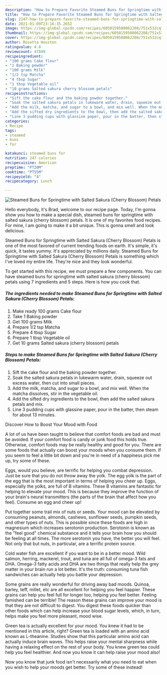 ```yaml
---
description: "How to Prepare Favorite Steamed Buns for Springtime with Salted Sakura (Cherry Blossom) Petals"
title: "How to Prepare Favorite Steamed Buns for Springtime with Salted Sakura (Cherry Blossom) Petals"
slug: 2147-how-to-prepare-favorite-steamed-buns-for-springtime-with-salted-sakura-cherry-blossom-petals
date: 2021-01-09T23:16:35.265Z
image: https://img-global.cpcdn.com/recipes/6050159508062208/751x532cq70/steamed-buns-for-springtime-with-salted-sakura-cherry-blossom-petals-recipe-main-photo.jpg
thumbnail: https://img-global.cpcdn.com/recipes/6050159508062208/751x532cq70/steamed-buns-for-springtime-with-salted-sakura-cherry-blossom-petals-recipe-main-photo.jpg
cover: https://img-global.cpcdn.com/recipes/6050159508062208/751x532cq70/steamed-buns-for-springtime-with-salted-sakura-cherry-blossom-petals-recipe-main-photo.jpg
author: Rosetta Houston
ratingvalue: 4.8
reviewcount: 47849
recipeingredient:
- "100 grams Cake flour"
- "1 Baking powder"
- "100 grams Milk"
- "1/2 tsp Matcha"
- "4 tbsp Sugar"
- "1 tbsp Vegetable oil"
- "10 grams Salted sakura cherry blossom petals"
recipeinstructions:
- "Sift the cake flour and the baking powder together."
- "Soak the salted sakura petals in lukewarm water, drain, squeeze out excess water, then cut into small pieces."
- "Add the milk, matcha, and sugar to a bowl, and mix well. When the matcha dissolves, stir in the vegetable oil."
- "Add the sifted dry ingredients to the bowl, then add the salted sakura petals and mix."
- "Line 3 pudding cups with glassine paper, pour in the batter, then steam for about 13 minutes."
categories:
- Recipe
tags:
- steamed
- buns
- for

katakunci: steamed buns for 
nutrition: 247 calories
recipecuisine: American
preptime: "PT20M"
cooktime: "PT55M"
recipeyield: "4"
recipecategory: Lunch

---
```



![Steamed Buns for Springtime with Salted Sakura (Cherry Blossom) Petals](https://img-global.cpcdn.com/recipes/6050159508062208/751x532cq70/steamed-buns-for-springtime-with-salted-sakura-cherry-blossom-petals-recipe-main-photo.jpg)

Hello everybody, it's Brad, welcome to our recipe page. Today, I'm gonna show you how to make a special dish, steamed buns for springtime with salted sakura (cherry blossom) petals. It is one of my favorites food recipes. For mine, I am going to make it a bit unique. This is gonna smell and look delicious.

Steamed Buns for Springtime with Salted Sakura (Cherry Blossom) Petals is one of the most favored of current trending foods on earth. It's simple, it's quick, it tastes yummy. It's appreciated by millions daily. Steamed Buns for Springtime with Salted Sakura (Cherry Blossom) Petals is something which I've loved my entire life. They're nice and they look wonderful.




To get started with this recipe, we must prepare a few components. You can have steamed buns for springtime with salted sakura (cherry blossom) petals using 7 ingredients and 5 steps. Here is how you cook that.

<!--inarticleads1-->

##### The ingredients needed to make Steamed Buns for Springtime with Salted Sakura (Cherry Blossom) Petals:

1. Make ready 100 grams Cake flour
1. Take 1 Baking powder
1. Get 100 grams Milk
1. Prepare 1/2 tsp Matcha
1. Prepare 4 tbsp Sugar
1. Prepare 1 tbsp Vegetable oil
1. Get 10 grams Salted sakura (cherry blossom) petals




<!--inarticleads2-->

##### Steps to make Steamed Buns for Springtime with Salted Sakura (Cherry Blossom) Petals:

1. Sift the cake flour and the baking powder together.
1. Soak the salted sakura petals in lukewarm water, drain, squeeze out excess water, then cut into small pieces.
1. Add the milk, matcha, and sugar to a bowl, and mix well. When the matcha dissolves, stir in the vegetable oil.
1. Add the sifted dry ingredients to the bowl, then add the salted sakura petals and mix.
1. Line 3 pudding cups with glassine paper, pour in the batter, then steam for about 13 minutes.




Discover How to Boost Your Mood with Food


A lot of us have been taught to believe that comfort foods are bad and must be avoided. If your comfort food is candy or junk food this holds true. Otherwise, comfort foods may be really healthy and good for you. There are some foods that actually can boost your moods when you consume them. If you seem to feel a little bit down and you're in need of a happiness pick me up, try some of these.

Eggs, would you believe, are terrific for helping you combat depression. Just be sure that you do not throw away the yolk. The egg yolk is the part of the egg that is the most important in terms of helping you cheer up. Eggs, especially the yolks, are full of B vitamins. These B vitamins are fantastic for helping to elevate your mood. This is because they improve the function of your brain's neural transmitters (the parts of the brain that affect how you feel). Consume an egg and cheer up!

Put together some trail mix of nuts or seeds. Your mood can be elevated by consuming peanuts, almonds, cashews, sunflower seeds, pumpkin seeds, and other types of nuts. This is possible since these foods are high in magnesium which increases serotonin production. Serotonin is known as the "feel good" chemical substance and it tells your brain how you should be feeling at all times. The more serotonin you have, the better you will feel. Not only that but nuts, in particular, are a terrific protein source.

Cold water fish are excellent if you want to be in a better mood. Wild salmon, herring, mackerel, trout, and tuna are all full of omega-3 fats and DHA. Omega-3 fatty acids and DHA are two things that really help the grey matter in your brain run a lot better. It's the truth: consuming tuna fish sandwiches can actually help you battle your depression. 

Some grains are really wonderful for driving away bad moods. Quinoa, barley, teff, millet, etc are all excellent for helping you feel happier. These grains can help you feel full for longer too, helping you feel better. Feeling famished can be terrible! The reason these grains can improve your mood is that they are not difficult to digest. You digest these foods quicker than other foods which can help increase your blood sugar levels, which, in turn, helps make you feel more pleasant, mood wise.

Green tea is actually excellent for your mood. You knew it had to be mentioned in this article, right? Green tea is loaded with an amino acid known as L-theanine. Studies show that this particular amino acid can actually induce brain waves. This helps raise your mental sharpness while having a relaxing effect on the rest of your body. You knew green tea could help you feel healthier. And now you know it can help raise your mood also!

Now you know that junk food isn't necessarily what you need to eat when you wish to help your moods get better. Try some of these instead!

